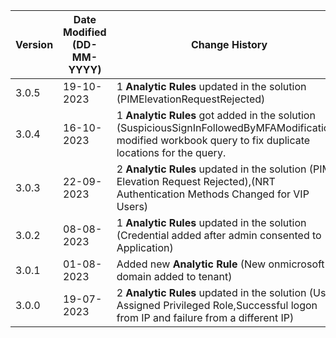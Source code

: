 | **Version** | **Date Modified (DD-MM-YYYY)** | **Change History**                                                                                                                     |
|-------------|--------------------------------|----------------------------------------------------------------------------------------------------------------------------------------|
| 3.0.5       | 19-10-2023                     | 1 **Analytic Rules** updated in the solution (PIMElevationRequestRejected)  | 
| 3.0.4       | 16-10-2023                     | 1 **Analytic Rules** got added in the solution (SuspiciousSignInFollowedByMFAModification), modified workbook query to fix duplicate locations for the query.  |                                                              
| 3.0.3       | 22-09-2023                     | 2 **Analytic Rules** updated in the solution (PIM Elevation Request Rejected),(NRT Authentication Methods Changed for VIP Users)  |
| 3.0.2       | 08-08-2023                     | 1 **Analytic Rules** updated in the solution (Credential added after admin consented to Application)  |
| 3.0.1       | 01-08-2023                     | Added new **Analytic Rule** (New onmicrosoft domain added to tenant)                                                                   |
| 3.0.0       | 19-07-2023                     | 2 **Analytic Rules** updated in the solution (User Assigned Privileged Role,Successful logon from IP and failure from a different IP)  |

